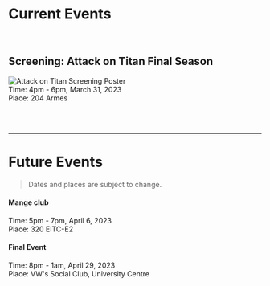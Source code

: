 # Current Events

<br>


<!-- ## Manga Club
![Manga Club Poster](./assets/manga_poster.png)
Time: 5:30pm - 7:30pm, March 6, 2023  
Place: EITC E2-320


## Game Night
![Game Night Poster](./assets/game_night.png)
Time: 4pm - 7pm, March 17, 2023  
Place: Science Lounge -->


## Screening: Attack on Titan Final Season
![Attack on Titan Screening Poster](./assets/attack_on_titan.png)  
Time: 4pm - 6pm, March 31, 2023  
Place: 204 Armes  



<br>
<br>


---

# Future Events
> Dates and places are subject to change.

#### Mange club
Time: 5pm - 7pm, April 6, 2023  
Place: 320 EITC-E2  

#### Final Event
Time: 8pm - 1am, April 29, 2023  
Place: VW's Social Club, University Centre  


